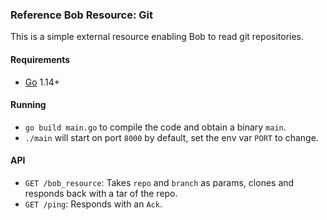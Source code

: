 ### Reference Bob Resource: Git

This is a simple external resource enabling Bob to read git repositories.

#### Requirements
- [Go](https://golang.org/dl/) 1.14+

#### Running
- `go build main.go` to compile the code and obtain a binary `main`.
- `./main` will start on port `8000` by default, set the env var `PORT` to change.

#### API
- `GET /bob_resource`: Takes `repo` and `branch` as params, clones and
   responds back with a tar of the repo.
- `GET /ping`: Responds with an `Ack`.
